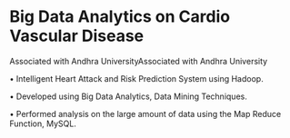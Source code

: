 # Big Data Analytics on Cardio Vascular Disease

Associated with Andhra UniversityAssociated with Andhra University

• Intelligent Heart Attack and Risk Prediction System using Hadoop.

• Developed using Big Data Analytics, Data Mining Techniques.

• Performed analysis on the large amount of data using the Map Reduce Function, MySQL.
